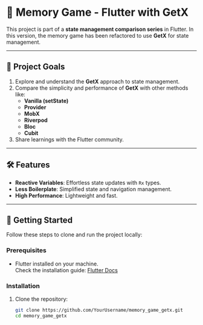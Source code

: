 # 🧠 Memory Game - Flutter with GetX

This project is part of a **state management comparison series** in Flutter. In this version, the memory game has been refactored to use **GetX** for state management.

---

## 🎯 Project Goals

1. Explore and understand the **GetX** approach to state management.
2. Compare the simplicity and performance of **GetX** with other methods like:
   - **Vanilla (setState)**
   - **Provider**
   - **MobX**
   - **Riverpod**
   - **Bloc**
   - **Cubit**
3. Share learnings with the Flutter community.

---

## 🛠️ Features

- **Reactive Variables**: Effortless state updates with `Rx` types.  
- **Less Boilerplate**: Simplified state and navigation management.  
- **High Performance**: Lightweight and fast.  

---

## 🚀 Getting Started

Follow these steps to clone and run the project locally:

### Prerequisites
- Flutter installed on your machine.  
  Check the installation guide: [Flutter Docs](https://flutter.dev/docs/get-started/install)

### Installation
1. Clone the repository:
   ```bash
   git clone https://github.com/YourUsername/memory_game_getx.git
   cd memory_game_getx
